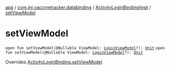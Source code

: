 [app](../../index.md) / [com.jnj.vaccinetracker.databinding](../index.md) / [ActivityLoginBindingImpl](index.md) / [setViewModel](./set-view-model.md)

# setViewModel

`open fun setViewModel(@Nullable ViewModel: `[`LoginViewModel`](../../com.jnj.vaccinetracker.login/-login-view-model/index.md)`?): `[`Unit`](https://kotlinlang.org/api/latest/jvm/stdlib/kotlin/-unit/index.html)
`open fun setViewModel(@Nullable ViewModel: `[`LoginViewModel`](../../com.jnj.vaccinetracker.login/-login-view-model/index.md)`?): `[`Unit`](https://kotlinlang.org/api/latest/jvm/stdlib/kotlin/-unit/index.html)

Overrides [ActivityLoginBinding.setViewModel](../-activity-login-binding/set-view-model.md)

